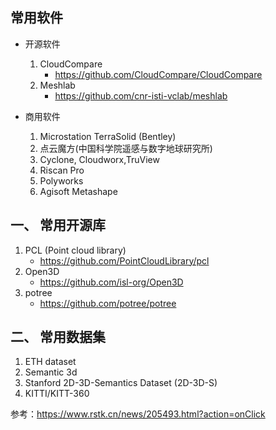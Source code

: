 

##  常用软件



* 开源软件
  1. CloudCompare
     * https://github.com/CloudCompare/CloudCompare
  2. Meshlab
     * https://github.com/cnr-isti-vclab/meshlab



* 商用软件
  1. Microstation TerraSolid (Bentley)
  2. 点云魔方(中国科学院遥感与数字地球研究所)
  3. Cyclone, Cloudworx,TruView
  4. Riscan Pro
  5. Polyworks
  6. Agisoft Metashape



## 一、 常用开源库

1. PCL (Point cloud library)
   * https://github.com/PointCloudLibrary/pcl
2. Open3D
   * https://github.com/isl-org/Open3D
3. potree
   * https://github.com/potree/potree





## 二、 常用数据集

1. ETH dataset
2. Semantic 3d
3. Stanford 2D-3D-Semantics Dataset (2D-3D-S)
4. KITTI/KITT-360







参考：https://www.rstk.cn/news/205493.html?action=onClick